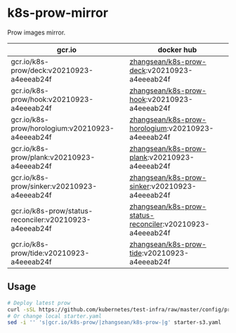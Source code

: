 # k8s-prow-mirror

Prow images mirror.

gcr.io | docker hub
---|---
gcr.io/k8s-prow/deck:v20210923-a4eeeab24f | [zhangsean/k8s-prow-deck](https://hub.docker.com/r/zhangsean/k8s-prow-deck):v20210923-a4eeeab24f
gcr.io/k8s-prow/hook:v20210923-a4eeeab24f | [zhangsean/k8s-prow-hook](https://hub.docker.com/r/zhangsean/k8s-prow-hook):v20210923-a4eeeab24f
gcr.io/k8s-prow/horologium:v20210923-a4eeeab24f | [zhangsean/k8s-prow-horologium](https://hub.docker.com/r/zhangsean/k8s-prow-horologium):v20210923-a4eeeab24f
gcr.io/k8s-prow/plank:v20210923-a4eeeab24f | [zhangsean/k8s-prow-plank](https://hub.docker.com/r/zhangsean/k8s-prow-plank):v20210923-a4eeeab24f
gcr.io/k8s-prow/sinker:v20210923-a4eeeab24f | [zhangsean/k8s-prow-sinker](https://hub.docker.com/r/zhangsean/k8s-prow-sinker):v20210923-a4eeeab24f
gcr.io/k8s-prow/status-reconciler:v20210923-a4eeeab24f | [zhangsean/k8s-prow-status-reconciler](https://hub.docker.com/r/zhangsean/k8s-prow-status-reconciler):v20210923-a4eeeab24f
gcr.io/k8s-prow/tide:v20210923-a4eeeab24f | [zhangsean/k8s-prow-tide](https://hub.docker.com/r/zhangsean/k8s-prow-tide):v20210923-a4eeeab24f

## Usage

```bash
# Deploy latest prow
curl -sSL https://github.com/kubernetes/test-infra/raw/master/config/prow/cluster/starter-s3.yaml | sed 's|gcr.io/k8s-prow/|zhangsean/k8s-prow-|g' | kubectl apply -f -
# Or change local starter.yaml
sed -i '' 's|gcr.io/k8s-prow/|zhangsean/k8s-prow-|g' starter-s3.yaml
```
